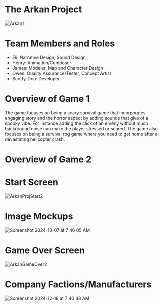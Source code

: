 # The Arkan Project
![Arkan1](https://github.com/user-attachments/assets/be16111e-6b96-4f79-9e8c-4a0fb5d4ee9b)

# Team Members and Roles
* Eli: Narrative Design, Sound Design
* Henry: Animation/Composer
* James: Modeler, Map and Character Design
* Owen: Quality Assurance/Tester, Concept Artist
* Scotty-Doo: Developer

# Overview of Game 1
The game focuses on being a scary survival game that incorporates engaging story and the horror aspect by adding sounds that give of a spooky vibe. For instance adding the click of an emeny without much background noise can make the player stressed or scared. The game also focuses on being a survival rpg game where you need to get home after a devastating helicopter crash.
# Overview of Game 2

# Start Screen
![ArkanProjStart2](https://github.com/user-attachments/assets/2255eea0-6023-4a77-9739-c30762dec541)


# Image Mockups
![Screenshot 2024-10-07 at 7 46 05 AM](https://github.com/user-attachments/assets/25d2904e-0823-459d-95c1-300de278f129)

# Game Over Screen
![ArkanGameOver2](https://github.com/user-attachments/assets/c3ea078c-6b30-4f54-844f-0abd515b819b)


# Company Factions/Manufacturers
![Screenshot 2024-12-18 at 7 40 48 AM](https://github.com/user-attachments/assets/f28661e5-31be-4ec9-a33b-b323d1b8fc2e)
